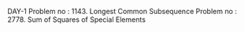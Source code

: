 DAY-1
Problem no : 1143. Longest Common Subsequence
Problem no : 2778. Sum of Squares of Special Elements 
